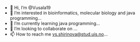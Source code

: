 - 👋 Hi, I’m @Vusala19
- 👀 I’m interested in bioinformatics, molecular biology and java programming...
- 🌱 I’m currently learning java programming...
- 💞️ I’m looking to collaborate on ...
- 📫 How to reach me vs.shirinova@stud.uis.no...

<!---
Vusala19/Vusala19 is a ✨ special ✨ repository because its `README.md` (this file) appears on your GitHub profile.
You can click the Preview link to take a look at your changes.
--->
